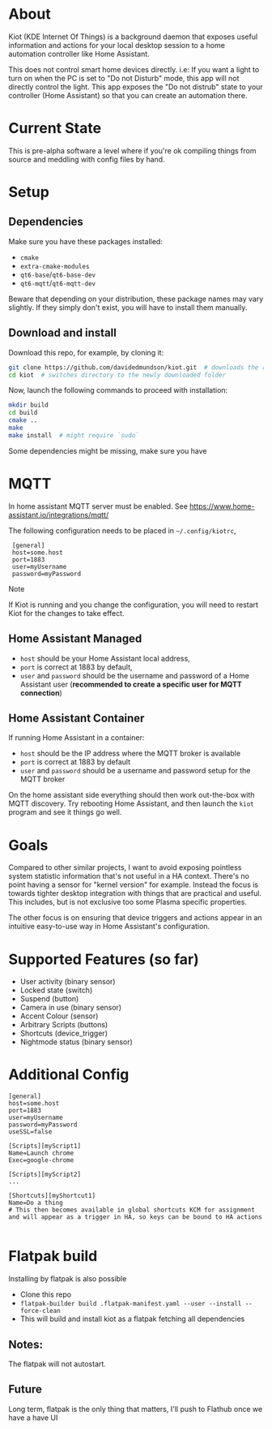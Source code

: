 # About

Kiot (KDE Internet Of Things) is a background daemon that exposes useful information and actions for your local desktop session to a home automation controller like Home Assistant.

This does not control smart home devices directly. i.e:
If you want a light to turn on when the PC is set to "Do not Disturb" mode, this app will not directly control the light. This app exposes the "Do not distrub" state to your controller (Home Assistant) so that you can create an automation there.

# Current State

This is pre-alpha software a level where if you're ok compiling things from source and meddling with config files by hand.

# Setup

## Dependencies

Make sure you have these packages installed:
- `cmake`
- `extra-cmake-modules`
- `qt6-base`/`qt6-base-dev`
- `qt6-mqtt`/`qt6-mqtt-dev`

Beware that depending on your distribution, these package names may vary slightly. If they simply don't exist, you will have to install them manually. 

## Download and install

Download this repo, for example, by cloning it: 
```sh
git clone https://github.com/davidedmundson/kiot.git  # downloads the repo to your system
cd kiot  # switches directory to the newly downloaded folder
```
Now, launch the following commands to proceed with installation:
```sh
mkdir build
cd build
cmake ..
make
make install  # might require `sudo`
```
Some dependencies might be missing, make sure you have 

# MQTT

In home assistant MQTT server must be enabled.
See https://www.home-assistant.io/integrations/mqtt/

The following configuration needs to be placed in `~/.config/kiotrc`,

```
 [general]
 host=some.host
 port=1883
 user=myUsername
 password=myPassword
 ```

> [!NOTE]
> If Kiot is running and you change the configuration, you will need to restart Kiot for the changes to take effect.

## Home Assistant Managed

- `host` should be your Home Assistant local address,
- `port` is correct at 1883 by default,
- `user` and `password` should be the username and password of a Home Assistant user (**recommended to create a specific user for MQTT connection**)

## Home Assistant Container

If running Home Assistant in a container:

- `host` should be the IP address where the MQTT broker is available
- `port` is correct at 1883 by default
- `user` and `password` should be a username and password setup for the MQTT broker

On the home assistant side everything should then work out-the-box with MQTT discovery.
Try rebooting Home Assistant, and then launch the `kiot` program and see it things go well. 

# Goals

Compared to other similar projects, I want to avoid exposing pointless system statistic information that's not useful in a HA context. There's no point having a sensor for "kernel version" for example. Instead the focus is towards tighter desktop integration with things that are practical and useful. This includes, but is not exclusive too some Plasma specific properties.

The other focus is on ensuring that device triggers and actions appear in an intuitive easy-to-use way in Home Assistant's configuration. 

# Supported Features (so far)

 - User activity (binary sensor)
 - Locked state (switch)
 - Suspend (button)
 - Camera in use (binary sensor)
 - Accent Colour (sensor)
 - Arbitrary Scripts (buttons)
 - Shortcuts (device_trigger)
 - Nightmode status (binary sensor)

 
# Additional Config

```
[general]
host=some.host
port=1883
user=myUsername
password=myPassword
useSSL=false

[Scripts][myScript1]
Name=Launch chrome
Exec=google-chrome

[Scripts][myScript2]
...

[Shortcuts][myShortcut1]
Name=Do a thing
# This then becomes available in global shortcuts KCM for assignment and will appear as a trigger in HA, so keys can be bound to HA actions


```

# Flatpak build

Installing by flatpak is also possible

 - Clone this repo
 - `flatpak-builder build .flatpak-manifest.yaml --user --install --force-clean`
 - This will build and install kiot as a flatpak fetching all dependencies

## Notes:

The flatpak will not autostart.

## Future

Long term, flatpak is the only thing that matters, I'll push to Flathub once we have a have UI
 
